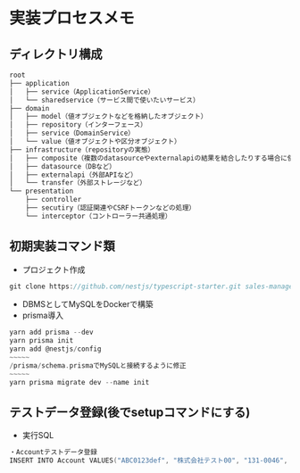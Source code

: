 # 実装プロセスメモ

## ディレクトリ構成

```c
root
├── application
│   ├── service（ApplicationService）
│   └── sharedservice（サービス間で使いたいサービス）
├── domain
│   ├── model（値オブジェクトなどを格納したオブジェクト）
│   ├── repository（インターフェース）
│   ├── service（DomainService）
│   └── value（値オブジェクトや区分オブジェクト）
├── infrastructure（repositoryの実態）
│   ├── composite（複数のdatasourceやexternalapiの結果を結合したりする場合に使用）
│   ├── datasource（DBなど）
│   ├── externalapi（外部APIなど）
│   └── transfer（外部ストレージなど）
└── presentation
    ├── controller
    ├── secutiry（認証関連やCSRFトークンなどの処理）
    └── interceptor（コントローラー共通処理）
```

## 初期実装コマンド類

- プロジェクト作成

```c
git clone https://github.com/nestjs/typescript-starter.git sales-management-api
```

- DBMSとしてMySQLをDockerで構築
- prisma導入

```c
yarn add prisma --dev
yarn prisma init
yarn add @nestjs/config
~~~~~
/prisma/schema.prismaでMySQLと接続するように修正
~~~~~
yarn prisma migrate dev --name init
```

## テストデータ登録(後でsetupコマンドにする)

- 実行SQL

```c
・Accountテストデータ登録
INSERT INTO Account VALUES("ABC0123def", "株式会社テスト00", "131-0046", "東京都", "墨田区", "京島1-2-3 請求タワー6F", "131-0046", "東京都", "墨田区", "京島1-2-3 納品タワー6F", "03-1234-5678", "https://google.com", "0123456789012", "代表者テスト", "代表取締役社長");
```
